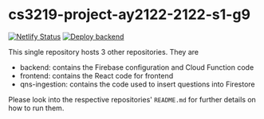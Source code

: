 # cs3219-project-ay2122-2122-s1-g9

[![Netlify Status](https://api.netlify.com/api/v1/badges/1eae7288-2265-46bc-b7ef-5341276d1f43/deploy-status)](https://app.netlify.com/sites/peerprep/deploys)
[![Deploy backend](https://github.com/CS3219-SE-Principles-and-Patterns/cs3219-project-ay2122-2122-s1-g9/actions/workflows/deploy-backend.yml/badge.svg)](https://github.com/CS3219-SE-Principles-and-Patterns/cs3219-project-ay2122-2122-s1-g9/actions/workflows/deploy-backend.yml)

This single repository hosts 3 other repositories. They are 
* backend: contains the Firebase configuration and Cloud Function code
* frontend: contains the React code for frontend
* qns-ingestion: contains the code used to insert questions into Firestore

Please look into the respective repositories' `README.md` for further details on how to run them. 
